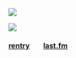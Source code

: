 ![](https://komarev.com/ghpvc/?username=croomf&color=lightgrey)

![](https://file.garden/ZePk4xqOoVX2prf4/gifs/2)

<h4><a href="https://rentry.co/drool">rentry</a>⠀ ⠀ <a href="https://www.last.fm/user/lovestaff">last.fm</a> 
 </h4>
